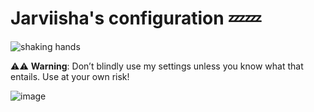 # Jarviisha's configuration 💤💤

![shaking hands](https://github.com/user-attachments/assets/0fcaa31f-c953-42fe-b197-8c2efe11ba3a)


⚠️⚠️ **Warning**: Don’t blindly use my settings unless you know what that entails. Use at your own risk!


![image](https://github.com/user-attachments/assets/8c5fa93c-4c7e-4325-8ad5-a2d15e943e4f)

